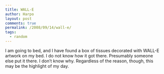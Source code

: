 ```yaml
---
title: WALL-E
author: Harpo
layout: post
comments: true
permalink: /2008/09/14/wall-e/
tags:
  - random
---
```

I am going to bed, and I have found a box of tissues decorated with WALL-E artwork on my bed. I do not know how it got there. Presumably someone else put it there. I don&#8217;t know why. Regardless of the reason, though, this may be the highlight of my day.